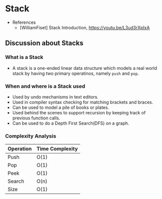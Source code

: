 # Stack

- References
  - [WilliamFiset] Stack Introduction, https://youtu.be/L3ud3rXpIxA

## Discussion about Stacks

### What is a Stack

- A stack is a one-ended linear data structure which models a real world stack by having two primary operatinos, namely `push` and `pop`.

### When and where is a Stack used

- Used by undo mechanisms in text editors.
- Used in compiler syntax checking for matching brackets and braces.
- Can be used to model a pile of books or plates.
- Used behind the scenes to support recursion by keeping track of previous function calls.
- Can be used to do a Depth First Search(DFS) on a graph.

### Complexity Analysis

| Operation | Time Complexity |
| --------- | --------------- |
| Push      | O(1)            |
| Pop       | O(1)            |
| Peek      | O(1)            |
| Search    | O(n)            |
| Size      | O(1)            |
